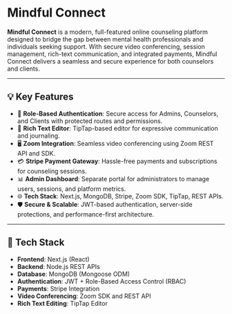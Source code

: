 # Mindful Connect

**Mindful Connect** is a modern, full-featured online counseling platform designed to bridge the gap between mental health professionals and individuals seeking support. With secure video conferencing, session management, rich-text communication, and integrated payments, Mindful Connect delivers a seamless and secure experience for both counselors and clients.

---

## 💡 Key Features

- 🔐 **Role-Based Authentication**: Secure access for Admins, Counselors, and Clients with protected routes and permissions.
- 💬 **Rich Text Editor**: TipTap-based editor for expressive communication and journaling.
- 🖥️ **Zoom Integration**: Seamless video conferencing using Zoom REST API and SDK.
- 💳 **Stripe Payment Gateway**: Hassle-free payments and subscriptions for counseling sessions.
- 📊 **Admin Dashboard**: Separate portal for administrators to manage users, sessions, and platform metrics.
- 🌐 **Tech Stack**: Next.js, MongoDB, Stripe, Zoom SDK, TipTap, REST APIs.
- 🛡️ **Secure & Scalable**: JWT-based authentication, server-side protections, and performance-first architecture.

---

## 🔧 Tech Stack

- **Frontend**: Next.js (React)
- **Backend**: Node.js REST APIs
- **Database**: MongoDB (Mongoose ODM)
- **Authentication**: JWT + Role-Based Access Control (RBAC)
- **Payments**: Stripe Integration
- **Video Conferencing**: Zoom SDK and REST API
- **Rich Text Editing**: TipTap Editor
